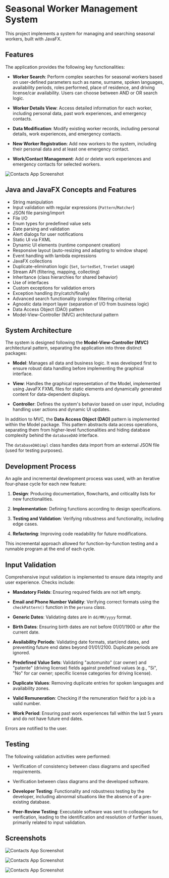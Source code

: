 # Seasonal Worker Management System

This project implements a system for managing and searching seasonal workers, built with JavaFX.

## Features

The application provides the following key functionalities:

* **Worker Search**: Perform complex searches for seasonal workers based on user-defined parameters such as name, surname, spoken languages, availability periods, roles performed, place of residence, and driving license/car availability. Users can choose between AND or OR search logic.

* **Worker Details View**: Access detailed information for each worker, including personal data, past work experiences, and emergency contacts.

* **Data Modification**: Modify existing worker records, including personal details, work experiences, and emergency contacts.

* **New Worker Registration**: Add new workers to the system, including their personal data and at least one emergency contact.

* **Work/Contact Management**: Add or delete work experiences and emergency contacts for selected workers.

![Contacts App Screenshot](img/screenshot_2.png)

## Java and JavaFX Concepts and Features
- String manipulation
- Input validation with regular expressions (`Pattern`/`Matcher`)
- JSON file parsing/import
- File I/O 
- Enum types for predefined value sets
- Date parsing and validation
- Alert dialogs for user notifications
- Static UI via FXML
- Dynamic UI elements (runtime component creation)
- Responsive layout (auto-resizing and adapting to window shape)
- Event handling with lambda expressions 
- JavaFX collections 
- Duplicate-elimination logic (`Set`, `SortedSet`, `TreeSet` usage)
- Stream API (filtering, mapping, collecting)
- Inheritance (class hierarchies for shared behavior)
- Use of interfaces
- Custom exceptions for validation errors
- Exception handling (try/catch/finally)
- Advanced search functionality (complex filtering criteria)
- Agnostic data import layer (separation of I/O from business logic)
- Data Access Object (DAO) pattern
- Model-View-Controller (MVC) architectural pattern

## System Architecture

The system is designed following the **Model-View-Controller (MVC)** architectural pattern, separating the application into three distinct packages:

* **Model**: Manages all data and business logic. It was developed first to ensure robust data handling before implementing the graphical interface.

* **View**: Handles the graphical representation of the Model, implemented using JavaFX FXML files for static elements and dynamically generated content for data-dependent displays.

* **Controller**: Defines the system's behavior based on user input, including handling user actions and dynamic UI updates.

In addition to MVC, the **Data Access Object (DAO)** pattern is implemented within the Model package. This pattern abstracts data access operations, separating them from higher-level functionalities and hiding database complexity behind the `databaseDAO` interface.

The `databaseDAOimpl` class handles data import from an external JSON file (used for testing purposes).

## Development Process

An agile and incremental development process was used, with an iterative four-phase cycle for each new feature:

1. **Design**: Producing documentation, flowcharts, and criticality lists for new functionalities.

2. **Implementation**: Defining functions according to design specifications.

3. **Testing and Validation**: Verifying robustness and functionality, including edge cases.

4. **Refactoring**: Improving code readability for future modifications.

This incremental approach allowed for function-by-function testing and a runnable program at the end of each cycle.

## Input Validation

Comprehensive input validation is implemented to ensure data integrity and user experience. Checks include:

* **Mandatory Fields**: Ensuring required fields are not left empty.

* **Email and Phone Number Validity**: Verifying correct formats using the `checkPattern()` function in the `persona` class.

* **Generic Dates**: Validating dates are in `dd/MM/yyyy` format.

* **Birth Dates**: Ensuring birth dates are not before 01/01/1900 or after the current date.

* **Availability Periods**: Validating date formats, start/end dates, and preventing future end dates beyond 01/01/2100. Duplicate periods are ignored.

* **Predefined Value Sets**: Validating "automunito" (car owner) and "patente" (driving license) fields against predefined values (e.g., "Si", "No" for car owner; specific license categories for driving license).

* **Duplicate Values**: Removing duplicate entries for spoken languages and availability zones.

* **Valid Remuneration**: Checking if the remuneration field for a job is a valid number.

* **Work Period**: Ensuring past work experiences fall within the last 5 years and do not have future end dates.

Errors are notified to the user.

## Testing

The following validation activities were performed:

* Verification of consistency between class diagrams and specified requirements.

* Verification between class diagrams and the developed software.

* **Developer Testing**: Functionality and robustness testing by the developer, including abnormal situations like the absence of a pre-existing database.

* **Peer-Review Testing**: Executable software was sent to colleagues for verification, leading to the identification and resolution of further issues, primarily related to input validation.

## Screenshots

![Contacts App Screenshot](img/screenshot.png)

![Contacts App Screenshot](img/screenshot_3.png)

![Contacts App Screenshot](img/screenshot_4.png)

